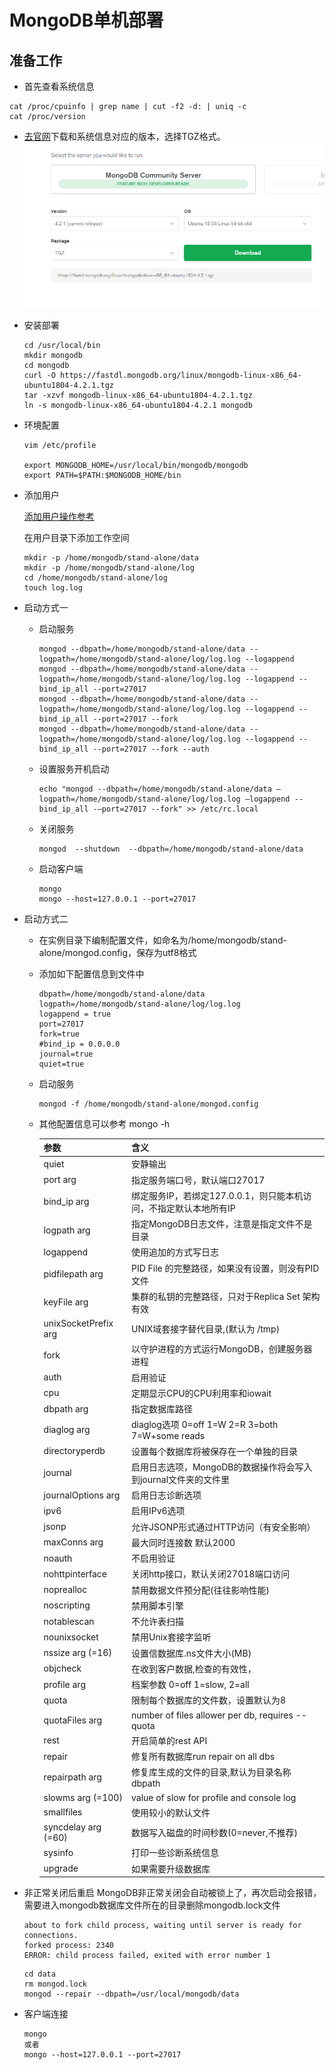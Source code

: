 # MongoDB单机部署

## 准备工作

- 首先查看系统信息
```
cat /proc/cpuinfo | grep name | cut -f2 -d: | uniq -c
cat /proc/version
```
- [去官网](https://www.mongodb.com/download-center/community)下载和系统信息对应的版本，选择TGZ格式。
![](images/mongodb-download.png)
- 安装部署
  ```
  cd /usr/local/bin
  mkdir mongodb
  cd mongodb
  curl -O https://fastdl.mongodb.org/linux/mongodb-linux-x86_64-ubuntu1804-4.2.1.tgz
  tar -xzvf mongodb-linux-x86_64-ubuntu1804-4.2.1.tgz
  ln -s mongodb-linux-x86_64-ubuntu1804-4.2.1 mongodb
  ```
- 环境配置
  ```
  vim /etc/profile
  
  export MONGODB_HOME=/usr/local/bin/mongodb/mongodb
  export PATH=$PATH:$MONGODB_HOME/bin
  ```

- 添加用户

    [添加用户操作参考](../../os/linux/SUMMARY.md)

    在用户目录下添加工作空间
    ```
    mkdir -p /home/mongodb/stand-alone/data
    mkdir -p /home/mongodb/stand-alone/log
    cd /home/mongodb/stand-alone/log
    touch log.log
    ```    
- 启动方式一
  - 启动服务
    ```
    mongod --dbpath=/home/mongodb/stand-alone/data --logpath=/home/mongodb/stand-alone/log/log.log --logappend  
    mongod --dbpath=/home/mongodb/stand-alone/data --logpath=/home/mongodb/stand-alone/log/log.log --logappend --bind_ip_all --port=27017 
    mongod --dbpath=/home/mongodb/stand-alone/data --logpath=/home/mongodb/stand-alone/log/log.log --logappend --bind_ip_all --port=27017 --fork 
    mongod --dbpath=/home/mongodb/stand-alone/data --logpath=/home/mongodb/stand-alone/log/log.log --logappend --bind_ip_all --port=27017 --fork --auth 
    ```
  - 设置服务开机启动
    ```
    echo "mongod --dbpath=/home/mongodb/stand-alone/data –logpath=/home/mongodb/stand-alone/log/log.log –logappend --bind_ip_all -–port=27017 --fork" >> /etc/rc.local
    ```
  - 关闭服务
    ```
    mongod  --shutdown  --dbpath=/home/mongodb/stand-alone/data
    ```
  - 启动客户端
    ```
    mongo
    mongo --host=127.0.0.1 --port=27017
    ```

- 启动方式二  
  - 在实例目录下编制配置文件，如命名为/home/mongodb/stand-alone/mongod.config，保存为utf8格式
  - 添加如下配置信息到文件中
    ```
    dbpath=/home/mongodb/stand-alone/data
    logpath=/home/mongodb/stand-alone/log/log.log
    logappend = true
    port=27017 
    fork=true 
    #bind_ip = 0.0.0.0
    journal=true 
    quiet=true
    ```
  - 启动服务
    ```
    mongod -f /home/mongodb/stand-alone/mongod.config
    ```
  
  - 其他配置信息可以参考 mongo -h
  
    |参数|含义|
    |---|---|
    |quiet                |                安静输出                                                     |
    |port arg             |                   指定服务端口号，默认端口27017                                     |
    |bind_ip arg          |                      绑定服务IP，若绑定127.0.0.1，则只能本机访问，不指定默认本地所有IP            |
    |logpath arg          |                      指定MongoDB日志文件，注意是指定文件不是目录                          |
    |logappend            |                    使用追加的方式写日志                                           |
    |pidfilepath arg      |                          PID File 的完整路径，如果没有设置，则没有PID文件                 |
    |keyFile arg          |                      集群的私钥的完整路径，只对于Replica Set 架构有效                     |
    |unixSocketPrefix arg |                               UNIX域套接字替代目录,(默认为 /tmp)                   |
    |fork                 |               以守护进程的方式运行MongoDB，创建服务器进程                                 |
    |auth                 |               启用验证                                                      |
    |cpu                  |              定期显示CPU的CPU利用率和iowait                                      |
    |dbpath arg           |                     指定数据库路径                                             |
    |diaglog arg          |                      diaglog选项 0=off 1=W 2=R 3=both 7=W+some reads      |
    |directoryperdb       |                         设置每个数据库将被保存在一个单独的目录                             |
    |journal              |                  启用日志选项，MongoDB的数据操作将会写入到journal文件夹的文件里                 |
    |journalOptions arg   |                             启用日志诊断选项                                    |
    |ipv6                 |               启用IPv6选项                                                  |
    |jsonp                |                允许JSONP形式通过HTTP访问（有安全影响）                                 |
    |maxConns arg         |                       最大同时连接数 默认2000                                    |
    |noauth               |                 不启用验证                                                   |
    |nohttpinterface      |                          关闭http接口，默认关闭27018端口访问                         |
    |noprealloc           |                     禁用数据文件预分配(往往影响性能)                                   |
    |noscripting          |                      禁用脚本引擎                                             |
    |notablescan          |                      不允许表扫描                                             |
    |nounixsocket         |                       禁用Unix套接字监听                                       |
    |nssize arg (=16)     |                           设置信数据库.ns文件大小(MB)                             |
    |objcheck             |                   在收到客户数据,检查的有效性，                                       |
    |profile arg          |                      档案参数 0=off 1=slow, 2=all                           |
    |quota                |                限制每个数据库的文件数，设置默认为8                                       |
    |quotaFiles arg       |                         number of files allower per db, requires --quota|
    |rest                 |               开启简单的rest API                                             |
    |repair               |                 修复所有数据库run repair on all dbs                            |
    |repairpath arg       |                         修复库生成的文件的目录,默认为目录名称dbpath                       |
    |slowms arg (=100)    |                            value of slow for profile and console log    |
    |smallfiles           |                     使用较小的默认文件                                           |
    |syncdelay arg (=60)  |                              数据写入磁盘的时间秒数(0=never,不推荐)                   |
    |sysinfo              |                  打印一些诊断系统信息                                             |
    |upgrade              |                  如果需要升级数据库                                              |

- 非正常关闭后重启
  MongoDB非正常关闭会自动被锁上了，再次启动会报错，需要进入mongodb数据库文件所在的目录删除mongodb.lock文件
  ```
  about to fork child process, waiting until server is ready for connections.
  forked process: 2340
  ERROR: child process failed, exited with error number 1
  ```
  ```
  cd data
  rm mongod.lock
  mongod --repair --dbpath=/usr/local/mongodb/data  
  ```

- 客户端连接
  ```
  mongo 
  或者
  mongo --host=127.0.0.1 --port=27017
  ```
